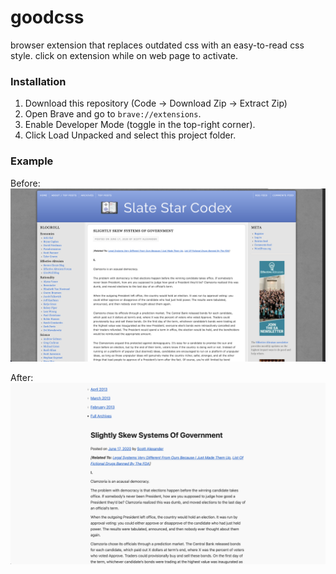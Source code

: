 # goodcss

browser extension that replaces outdated css with an easy-to-read css style. click on extension while on web page to activate.

### Installation
1. Download this repository (Code -> Download Zip -> Extract Zip)
2. Open Brave and go to ```brave://extensions```.
3. Enable Developer Mode (toggle in the top-right corner).
4. Click Load Unpacked and select this project folder.

### Example

Before:
![before](before.png)

After:
![after](after.png)